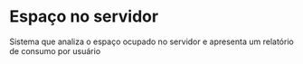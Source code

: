 # Espaço no servidor
Sistema que analiza o espaço ocupado no servidor e apresenta um relatório de consumo por usuário

